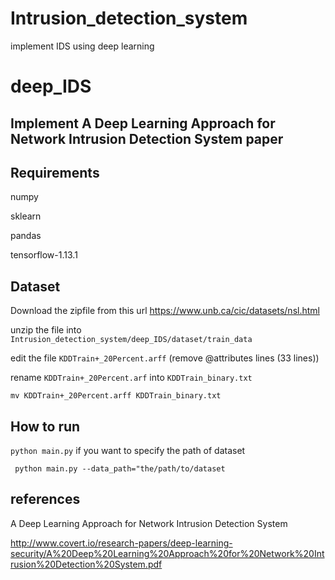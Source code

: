 # Intrusion_detection_system
implement IDS using deep learning

# deep_IDS

## Implement A Deep Learning Approach for Network Intrusion Detection System paper

## Requirements

numpy

sklearn

pandas

tensorflow-1.13.1


## Dataset
Download the zipfile from this url
https://www.unb.ca/cic/datasets/nsl.html

unzip the file into `Intrusion_detection_system/deep_IDS/dataset/train_data`

edit the file `KDDTrain+_20Percent.arff`   (remove @attributes lines (33 lines))

rename `KDDTrain+_20Percent.arf` into `KDDTrain_binary.txt`

`mv KDDTrain+_20Percent.arff KDDTrain_binary.txt`

## How to run
`
python main.py
`
if you want to specify the path of dataset 

` python main.py --data_path="the/path/to/dataset`
## references 
A Deep Learning Approach for Network Intrusion Detection
System

http://www.covert.io/research-papers/deep-learning-security/A%20Deep%20Learning%20Approach%20for%20Network%20Intrusion%20Detection%20System.pdf
